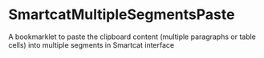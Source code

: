 # SmartcatMultipleSegmentsPaste
A bookmarklet to paste the clipboard content (multiple paragraphs or table cells) into multiple segments in Smartcat interface
